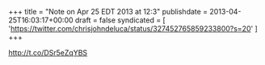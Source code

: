 +++
title = "Note on Apr 25 EDT 2013 at 12:3"
publishdate = 2013-04-25T16:03:17+00:00
draft = false
syndicated = [ 'https://twitter.com/chrisjohndeluca/status/327452765859233800?s=20' ]
+++

http://t.co/DSr5eZqYBS
